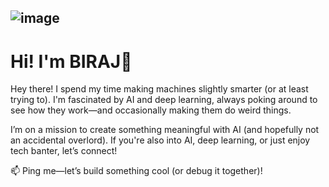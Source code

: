 ![image](https://github.com/user-attachments/assets/79e6c86b-3aa2-45fe-a253-e1fc45f290b7)
---
# Hi! I'm BIRAJ👋
Hey there! I spend my time making machines slightly smarter (or at least trying to). I'm fascinated by AI and deep learning, always poking around to see how they work—and occasionally making them do weird things.

I’m on a mission to create something meaningful with AI (and hopefully not an accidental overlord). If you're also into AI, deep learning, or just enjoy tech banter, let’s connect!

📫 Ping me—let’s build something cool (or debug it together)!

